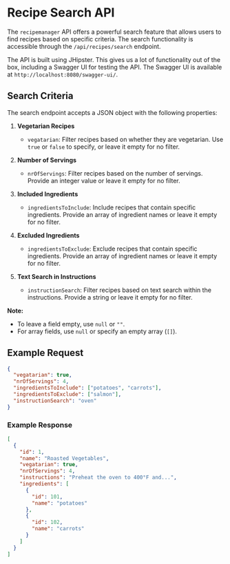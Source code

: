 # Recipe Search API

The `recipemanager` API offers a powerful search feature that allows users to find recipes based on specific criteria. The search functionality is accessible through the `/api/recipes/search` endpoint.

The API is built using JHipster. This gives us a lot of functionality out of the box, including a Swagger UI for testing the API. The Swagger UI is available at `http://localhost:8080/swagger-ui/`.

## Search Criteria

The search endpoint accepts a JSON object with the following properties:

1. **Vegetarian Recipes**

   - `vegatarian`: Filter recipes based on whether they are vegetarian. Use `true` or `false` to specify, or leave it empty for no filter.

2. **Number of Servings**

   - `nrOfServings`: Filter recipes based on the number of servings. Provide an integer value or leave it empty for no filter.

3. **Included Ingredients**

   - `ingredientsToInclude`: Include recipes that contain specific ingredients. Provide an array of ingredient names or leave it empty for no filter.

4. **Excluded Ingredients**

   - `ingredientsToExclude`: Exclude recipes that contain specific ingredients. Provide an array of ingredient names or leave it empty for no filter.

5. **Text Search in Instructions**
   - `instructionSearch`: Filter recipes based on text search within the instructions. Provide a string or leave it empty for no filter.

**Note:**

- To leave a field empty, use `null` or `""`.
- For array fields, use `null` or specify an empty array (`[]`).

## Example Request

```json
{
  "vegatarian": true,
  "nrOfServings": 4,
  "ingredientsToInclude": ["potatoes", "carrots"],
  "ingredientsToExclude": ["salmon"],
  "instructionSearch": "oven"
}
```

### Example Response

```json
[
  {
    "id": 1,
    "name": "Roasted Vegetables",
    "vegatarian": true,
    "nrOfServings": 4,
    "instructions": "Preheat the oven to 400°F and...",
    "ingredients": [
      {
        "id": 101,
        "name": "potatoes"
      },
      {
        "id": 102,
        "name": "carrots"
      }
    ]
  }
]
```
